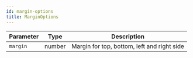 ```yaml
---
id: margin-options
title: MarginOptions
---
```


| Parameter | Type   | Description                                 |
| --------- | ------ | ------------------------------------------- |
| `margin`  | number | Margin for top, bottom, left and right side |

